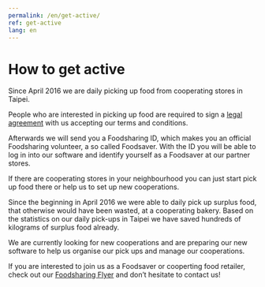 ```yaml
---
permalink: /en/get-active/
ref: get-active
lang: en
---
```


# How to get active

Since April 2016 we are daily picking up food from cooperating stores in Taipei.

People who are interested in picking up food are required to sign a [legal agreement](https://drive.google.com/file/d/0B3xaZ_QoJKPfdUNjdWxaLVBWNEE/view?usp=sharing) with us accepting our terms and conditions.

Afterwards we will send you a Foodsharing ID, which makes you an official Foodsharing volunteer, a so called Foodsaver. With the ID you will be able to log in into our software and identify yourself as a Foodsaver at our partner stores.

If there are cooperating stores in your neighbourhood you can just start pick up food there or help us to set up new cooperations.

Since the beginning in April 2016 we were able to daily pick up surplus food, that otherwise would have been wasted, at a cooperating bakery. Based on the statistics on our daily pick-ups in Taipei we have saved hundreds of kilograms of surplus food already.

We are currently looking for new cooperations and are preparing our new software to help us organise our pick ups and manage our cooperations.

If you are interested to join us as a Foodsaver or cooperting food retailer, check out our [Foodsharing Flyer](https://www.dropbox.com/s/2ccrvez1mopem79/FS%20Taiwan%20flyer%20051416_eng.pdf?dl=0) and don’t hesitate to contact us!
